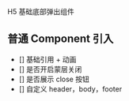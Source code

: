 H5 基础底部弹出组件

## 普通 Component 引入

- [] 基础引用 + 动画
- [] 是否开启蒙层关闭
- [] 是否展示 close 按钮
- [] 自定义 header，body，footer

